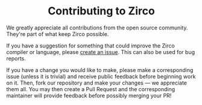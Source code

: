 <div align="center">

# Contributing to Zirco

</div>

We greatly appreciate all contributions from the open source community. They're part of what keep Zirco possible.

If you have a suggestion for something that could improve the Zirco compiler or language, please [create an issue](https://github.com/zirco-lang/zrc/issues/new/choose). This can also be used for bug reports.

If you have a change you would like to make, please make a corresponding issue (unless it is trivial) and receive public feedback before beginning work on it. Then, fork our repository and make your changes — we appreciate them all. You may then create a Pull Request and the corresponding maintainer will provide feedback before possibly merging your PR!
